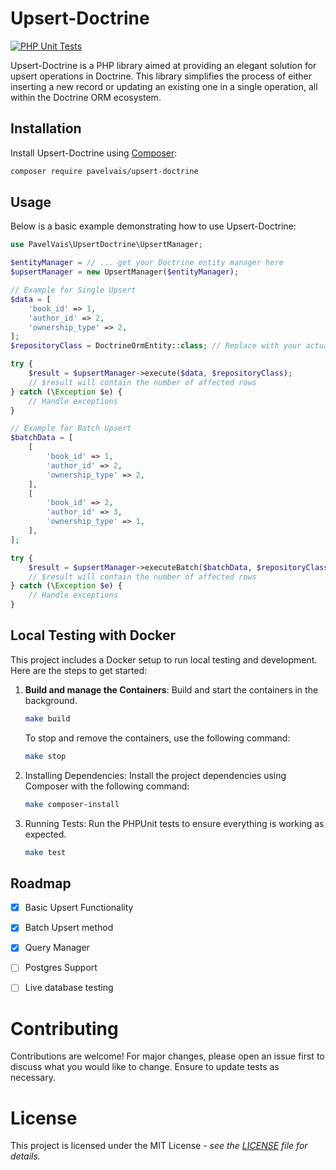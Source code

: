 # Upsert-Doctrine

[![PHP Unit Tests](https://github.com/PavelVais/upsert-doctrine/actions/workflows/php.yml/badge.svg?branch=main)](https://github.com/PavelVais/upsert-doctrine/actions/workflows/php.yml)

Upsert-Doctrine is a PHP library aimed at providing an elegant solution for upsert operations in Doctrine. 
This library simplifies the process of either inserting a new record or updating an existing one 
in a single operation, all within the Doctrine ORM ecosystem.

## Installation

Install Upsert-Doctrine using [Composer](https://getcomposer.org/):

```bash
composer require pavelvais/upsert-doctrine
```

## Usage
Below is a basic example demonstrating how to use Upsert-Doctrine:

```php
use PavelVais\UpsertDoctrine\UpsertManager;

$entityManager = // ... get your Doctrine entity manager here
$upsertManager = new UpsertManager($entityManager);

// Example for Single Upsert
$data = [
    'book_id' => 1,
    'author_id' => 2,
    'ownership_type' => 2,
];
$repositoryClass = DoctrineOrmEntity::class; // Replace with your actual repository class

try {
    $result = $upsertManager->execute($data, $repositoryClass);
    // $result will contain the number of affected rows
} catch (\Exception $e) {
    // Handle exceptions
}

// Example for Batch Upsert
$batchData = [
    [
        'book_id' => 1,
        'author_id' => 2,
        'ownership_type' => 2,
    ],
    [
        'book_id' => 2,
        'author_id' => 3,
        'ownership_type' => 1,
    ],
];

try {
    $result = $upsertManager->executeBatch($batchData, $repositoryClass);
    // $result will contain the number of affected rows
} catch (\Exception $e) {
    // Handle exceptions
}

```

## Local Testing with Docker

This project includes a Docker setup to run local testing and development. 
Here are the steps to get started:

1. **Build and manage the Containers**:
   Build and start the containers in the background.
   ```bash
   make build
    ```
   To stop and remove the containers, use the following command:
    ```bash
   make stop
    ```

2. Installing Dependencies:
   Install the project dependencies using Composer with the following command:
    ```bash
    make composer-install
    ```
3. Running Tests:
    Run the PHPUnit tests to ensure everything is working as expected.  
    ```bash
    make test
    ```

## Roadmap

- [x] Basic Upsert Functionality
- [x] Batch Upsert method
- [x] Query Manager
- [ ] Postgres Support
- [ ] Live database testing


# Contributing

Contributions are welcome! For major changes, please open an issue first to discuss what you would like to change.
Ensure to update tests as necessary.

# License

This project is licensed under the MIT License - _see the [LICENSE](LICENSE) file for details._
